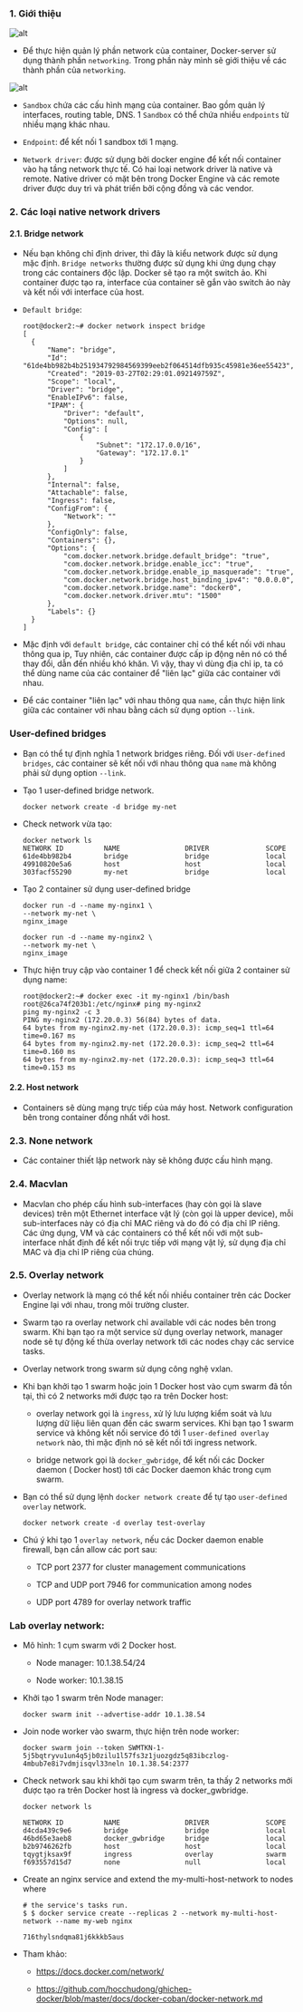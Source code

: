 ### 1. Giới thiệu

 ![alt](../../images/kientruc2.png)

- Để thực hiện quản lý phần network của container, Docker-server sử dụng thành phần `networking`. Trong phần này mình sẽ giới thiệu về các thành phần của `networking`.

 ![alt](../../images/cnm.png)

- `Sandbox` chứa các cấu hình mạng của container. Bao gồm quản lý interfaces, routing table, DNS. 1 `Sandbox` có thể chứa nhiều `endpoints` từ nhiều mạng khác nhau.

- `Endpoint`: để kết nối 1 sandbox tới 1 mạng. 

- `Network driver`: được sử dụng bởi docker engine để kết nối container vào hạ tầng network thực tế. Có hai loại network driver là native và remote. Native driver có mặt bên trong Docker Engine và các remote driver được duy trì và phát triển bởi cộng đồng và các vendor.

### 2. Các loại native network drivers 

#### 2.1. Bridge network

- Nếu bạn không chỉ định driver, thì đây là kiểu network được sử dụng mặc định. `Bridge networks` thường được sử dụng khi ứng dụng chạy trong các containers độc lập. Docker sẽ tạo ra một switch ảo. Khi container được tạo ra, interface của container sẽ gắn vào switch ảo này và kết nối với interface của host.
	
- `Default bridge`:

  ```
  root@docker2:~# docker network inspect bridge
  [
    {
        "Name": "bridge",
        "Id": "61de4bb982b4b251934792984569399eeb2f064514dfb935c45981e36ee55423",
        "Created": "2019-03-27T02:29:01.092149759Z",
        "Scope": "local",
        "Driver": "bridge",
        "EnableIPv6": false,
        "IPAM": {
            "Driver": "default",
            "Options": null,
            "Config": [
                {
                    "Subnet": "172.17.0.0/16",
                    "Gateway": "172.17.0.1"
                }
            ]
        },
        "Internal": false,
        "Attachable": false,
        "Ingress": false,
        "ConfigFrom": {
            "Network": ""
        },
        "ConfigOnly": false,
        "Containers": {},
        "Options": {
            "com.docker.network.bridge.default_bridge": "true",
            "com.docker.network.bridge.enable_icc": "true",
            "com.docker.network.bridge.enable_ip_masquerade": "true",
            "com.docker.network.bridge.host_binding_ipv4": "0.0.0.0",
            "com.docker.network.bridge.name": "docker0",
            "com.docker.network.driver.mtu": "1500"
        },
        "Labels": {}
    }
  ]
  ```
  
- Mặc định với `default bridge`, các container chỉ có thể kết nối với nhau thông qua ip, Tuy nhiên, các container được cấp ip động nên nó có thể thay đổi, dẫn đến nhiều khó khăn. Vì vậy, thay vì dùng địa chỉ ip, ta có thể dùng name của các container để "liên lạc" giữa các container với nhau.

- Để các container "liên lạc" với nhau thông qua `name`, cần thực hiện link giữa các container với nhau bằng cách sử dụng option `--link`.

### User-defined bridges

- Bạn có thể tự định nghĩa 1 network bridges riêng. Đối với `User-defined bridges`, các container sẽ kết nối với nhau thông qua `name` mà không phải sử dụng option `--link`.

- Tạo 1 user-defined bridge network.

  ```
  docker network create -d bridge my-net
  ```
  
- Check network vừa tạo:

  ```
  docker network ls
  NETWORK ID          NAME                DRIVER              SCOPE
  61de4bb982b4        bridge              bridge              local
  49910820e5a6        host                host                local
  303facf55290        my-net              bridge              local
  ```
- Tạo 2 container sử dụng user-defined bridge 

  ```
  docker run -d --name my-nginx1 \
  --network my-net \
  nginx_image
  
  docker run -d --name my-nginx2 \
  --network my-net \
  nginx_image
  ```
- Thực hiện truy cập vào container 1 để check kết nối giữa 2 container sử dụng name:

  ```
  root@docker2:~# docker exec -it my-nginx1 /bin/bash
  root@26ca74f203b1:/etc/nginx# ping my-nginx2
  ping my-nginx2 -c 3
  PING my-nginx2 (172.20.0.3) 56(84) bytes of data.
  64 bytes from my-nginx2.my-net (172.20.0.3): icmp_seq=1 ttl=64 time=0.167 ms
  64 bytes from my-nginx2.my-net (172.20.0.3): icmp_seq=2 ttl=64 time=0.160 ms
  64 bytes from my-nginx2.my-net (172.20.0.3): icmp_seq=3 ttl=64 time=0.153 ms
  ```
  
#### 2.2. Host network

- Containers sẽ dùng mạng trực tiếp của máy host. Network configuration bên trong container đồng nhất với host.

### 2.3. None network
  
- Các container thiết lập network này sẽ không được cấu hình mạng.  

### 2.4. Macvlan 

- Macvlan cho phép cấu hình sub-interfaces (hay còn gọi là slave devices) trên một Ethernet interface vật lý (còn gọi là upper device), mỗi sub-interfaces này có địa chỉ MAC riêng và do đó có địa chỉ IP riêng. Các ứng dụng, VM và các containers có thể kết nối với một sub-interface nhất định để kết nối trực tiếp với mạng vật lý, sử dụng địa chỉ MAC và địa chỉ IP riêng của chúng.

### 2.5. Overlay network

- Overlay network là mạng có thể kết nối nhiều container trên các Docker Engine lại với nhau, trong môi trường cluster.
    
- Swarm tạo ra overlay network chỉ available với các nodes bên trong swarm. Khi bạn tạo ra một service sử dụng overlay network, manager node sẽ tự động kế thừa overlay network tới các nodes chạy các service tasks.

- Overlay network trong swarm sử dụng công nghệ vxlan.

- Khi bạn khởi tạo 1 swarm hoặc join 1 Docker host vào cụm swarm đã tồn tại, thì có 2 networks mới được tạo ra trên Docker host:
	
	* overlay network gọi là `ingress`, xử lý lưu lượng kiểm soát và lưu lượng dữ liệu liên quan đến các swarm services. Khi bạn tạo 1 swarm service và không kết nối service đó tới 1 `user-defined overlay network` nào, thì mặc định nó sẽ kết nối tới ingress network. 
	
	* bridge network gọi là `docker_gwbridge`, để kết nối các Docker daemon ( Docker host) tới các Docker daemon khác trong cụm swarm.
	
- Bạn có thể sử dụng lệnh `docker network create` để tự tạo `user-defined overlay` network.
  
  ```
  docker network create -d overlay test-overlay
  ```
  
- Chú ý khi tạo 1 `overlay network`, nếu các Docker daemon enable firewall, bạn cần allow các port sau:

	* TCP port 2377 for cluster management communications
	
    * TCP and UDP port 7946 for communication among nodes
    
	* UDP port 4789 for overlay network traffic
	
### Lab overlay network:

- Mô hình: 1 cụm swarm với 2 Docker host.
	
	* Node manager: 10.1.38.54/24

	* Node worker: 10.1.38.15

- Khởi tạo 1 swarm trên Node manager: 

  ```
  docker swarm init --advertise-addr 10.1.38.54
  ``` 
 
- Join node worker vào swarm, thực hiện trên node worker:

  ```
  docker swarm join --token SWMTKN-1-5j5bqtryvu1un4q5jb0zilu1l57fs3z1juozgdz5q83ibczlog-4mbub7e8i7vdmjisqvl33neln 10.1.38.54:2377
  ```
- Check network sau khi khởi tạo cụm swarm trên, ta thấy 2 networks mới được tạo ra trên Docker host là ingress và docker_gwbridge.

  ```
  docker network ls
  
  NETWORK ID          NAME                DRIVER              SCOPE
  d4cda439c9e6        bridge              bridge              local
  46bd65e3aeb8        docker_gwbridge     bridge              local
  b2b9746262fb        host                host                local
  tqygtjksax9f        ingress             overlay             swarm
  f693557d15d7        none                null                local
  ```
- Create an nginx service and extend the my-multi-host-network to nodes where

  ```
  # the service's tasks run.
  $ $ docker service create --replicas 2 --network my-multi-host-network --name my-web nginx

  716thylsndqma81j6kkkb5aus
  ```
- Tham khảo:
	
	* https://docs.docker.com/network/
	
	* https://github.com/hocchudong/ghichep-docker/blob/master/docs/docker-coban/docker-network.md